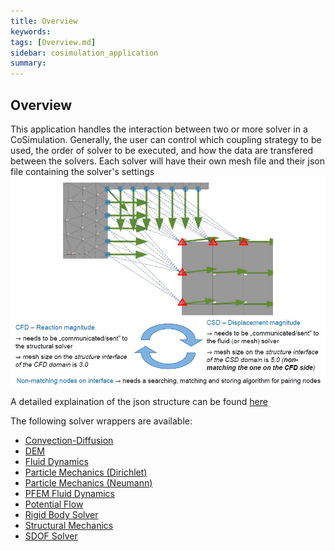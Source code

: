 ```yaml
---
title: Overview
keywords: 
tags: [Overview.md]
sidebar: cosimulation_application
summary: 
---
```

## Overview
This application handles the interaction between two or more solver in a CoSimulation. Generally, the user can control which coupling strategy to be used, the order of solver to be executed, and how the data are transfered between the solvers. Each solver will have their own mesh file and their json file containing the solver's settings
![ParticleMechanicsApplication](https://raw.githubusercontent.com/KratosMultiphysics/Documentation/master/Wiki_files/workshop_2019_tutorials/fsi3.jpg)

A detailed explaination of the json structure can be found [here](../General/JSON_Structure.html)

The following solver wrappers are available:
- [Convection-Diffusion](../Solver_Wrappers/Convection-Diffusion.html)
- [DEM](../Solver_Wrappers/DEM.html)
- [Fluid Dynamics](../Solver_Wrappers/Fluid_Dynamics.html)
- [Particle Mechanics (Dirichlet)](../Solver_Wrappers/Particle_Mechanics_(Dirichlet).html)
- [Particle Mechanics (Neumann)](../Solver_Wrappers/Particle_Mechanics_(Neumann).html)
- [PFEM Fluid Dynamics](../Solver_Wrappers/PFEM_Fluid_Dynamics.html)
- [Potential Flow](../Solver_Wrappers/Potential_Flow.html)
- [Rigid Body Solver](../Solver_Wrappers/Rigid_Body_Solver.html)
- [Structural Mechanics](../Solver_Wrappers/Structural_Mechanics.html)
- [SDOF Solver](../Solver_Wrappers/SDOF_Solver.html)
